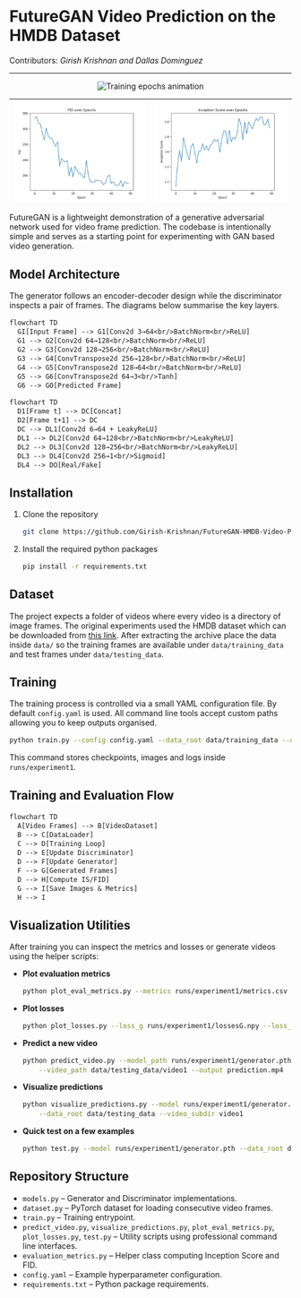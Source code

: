 # FutureGAN Video Prediction on the HMDB Dataset

Contributors: *Girish Krishnan and Dallas Dominguez*

---

<div align="center">
  <img src="./media/epochs.gif" alt="Training epochs animation" />
</div>

|![](./media/fid.png)|![](./media/inception_score.png)|
|---|---|

FutureGAN is a lightweight demonstration of a generative adversarial network used for video frame prediction. The codebase is intentionally simple and serves as a starting point for experimenting with GAN based video generation.

## Model Architecture

The generator follows an encoder-decoder design while the discriminator inspects a pair of frames. The diagrams below summarise the key layers.

```mermaid
flowchart TD
  GI[Input Frame] --> G1[Conv2d 3→64<br/>BatchNorm<br/>ReLU]
  G1 --> G2[Conv2d 64→128<br/>BatchNorm<br/>ReLU]
  G2 --> G3[Conv2d 128→256<br/>BatchNorm<br/>ReLU]
  G3 --> G4[ConvTranspose2d 256→128<br/>BatchNorm<br/>ReLU]
  G4 --> G5[ConvTranspose2d 128→64<br/>BatchNorm<br/>ReLU]
  G5 --> G6[ConvTranspose2d 64→3<br/>Tanh]
  G6 --> GO[Predicted Frame]
```

```mermaid
flowchart TD
  D1[Frame t] --> DC[Concat]
  D2[Frame t+1] --> DC
  DC --> DL1[Conv2d 6→64 + LeakyReLU]
  DL1 --> DL2[Conv2d 64→128<br/>BatchNorm<br/>LeakyReLU]
  DL2 --> DL3[Conv2d 128→256<br/>BatchNorm<br/>LeakyReLU]
  DL3 --> DL4[Conv2d 256→1<br/>Sigmoid]
  DL4 --> DO[Real/Fake]
```
## Installation

1. Clone the repository
   ```bash
   git clone https://github.com/Girish-Krishnan/FutureGAN-HMDB-Video-Prediction
   ```
2. Install the required python packages
   ```bash
   pip install -r requirements.txt
   ```

## Dataset

The project expects a folder of videos where every video is a directory of image frames. The original experiments used the HMDB dataset which can be downloaded from [this link](https://drive.google.com/file/d/1yPMWhr_-4YZenPI_HRNoGVQGDsENKwKb/view). After extracting the archive place the data inside `data/` so the training frames are available under `data/training_data` and test frames under `data/testing_data`.

## Training

The training process is controlled via a small YAML configuration file. By default `config.yaml` is used. All command line tools accept custom paths allowing you to keep outputs organised.

```bash
python train.py --config config.yaml --data_root data/training_data --output_dir runs/experiment1
```

This command stores checkpoints, images and logs inside `runs/experiment1`.

## Training and Evaluation Flow

```mermaid
flowchart TD
  A[Video Frames] --> B[VideoDataset]
  B --> C[DataLoader]
  C --> D[Training Loop]
  D --> E[Update Discriminator]
  D --> F[Update Generator]
  F --> G[Generated Frames]
  D --> H[Compute IS/FID]
  G --> I[Save Images & Metrics]
  H --> I
```
## Visualization Utilities

After training you can inspect the metrics and losses or generate videos using the helper scripts:

- **Plot evaluation metrics**
  ```bash
  python plot_eval_metrics.py --metrics runs/experiment1/metrics.csv --output_dir plots
  ```
- **Plot losses**
  ```bash
  python plot_losses.py --loss_g runs/experiment1/lossesG.npy --loss_d runs/experiment1/lossesD.npy
  ```
- **Predict a new video**
  ```bash
  python predict_video.py --model_path runs/experiment1/generator.pth \
      --video_path data/testing_data/video1 --output prediction.mp4
  ```
- **Visualize predictions**
  ```bash
  python visualize_predictions.py --model runs/experiment1/generator.pth \
      --data_root data/testing_data --video_subdir video1
  ```
- **Quick test on a few examples**
  ```bash
  python test.py --model runs/experiment1/generator.pth --data_root data/testing_data
  ```

## Repository Structure

- `models.py` &ndash; Generator and Discriminator implementations.
- `dataset.py` &ndash; PyTorch dataset for loading consecutive video frames.
- `train.py` &ndash; Training entrypoint.
- `predict_video.py`, `visualize_predictions.py`, `plot_eval_metrics.py`, `plot_losses.py`, `test.py` &ndash; Utility scripts using professional command line interfaces.
- `evaluation_metrics.py` &ndash; Helper class computing Inception Score and FID.
- `config.yaml` &ndash; Example hyperparameter configuration.
- `requirements.txt` &ndash; Python package requirements.

